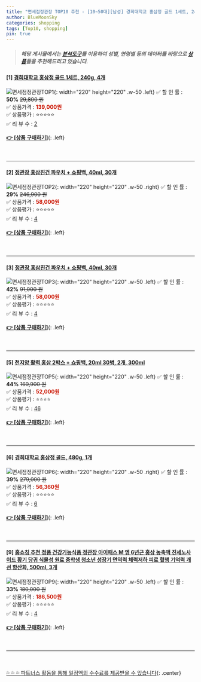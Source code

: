 ```yaml
---
title: "면세점정관장 TOP10 추천 - [10~50대][남성] 경희대학교 홍삼정 골드 1세트, 240g, 4개"
author: BlueMoonSky
categories: shopping
tags: [Top10, shopping]
pin: true
---
```


> ##### 해당 게시물에서는 [**분석도구**](https://itemscout.io/)를 이용하여 **성별**, **연령별** 등의 데이터를 바탕으로 [**상품**](https://link.coupang.com/a/baae76)들을 추천해드리고 있습니다.

#### [1] [경희대학교 홍삼정 골드 1세트, 240g, 4개](https://link.coupang.com/re/AFFSDP?lptag=AF5964186&subid=bluemoonsky6999&pageKey=1515364409&traceid=V0-153&itemId=2588630182&vendorItemId=85351745818)
![면세점정관장TOP1](https://thumbnail7.coupangcdn.com/thumbnails/remote/230x230ex/image/operator/2588630182/a87781c2-167a-6a03-b8ef-62ebd9c2adfd.jpg){: width="220" height="220" .w-50 .left}
✅ 할 인 률 : **50%** ~~<del class="base-price"> 29,800  </del>원~~<br>
✅ 상품가격 : <span style="color:#cb1400"> **139,000원** </span><br>
✅ 상품평가 : ⭐⭐⭐⭐⭐<br>
✅ 리 뷰 수 : [2](https://link.coupang.com/re/AFFSDP?lptag=AF5964186&subid=bluemoonsky6999&pageKey=1515364409&traceid=V0-153&itemId=2588630182&vendorItemId=85351745818)<br>
<br>
[**👉  [상품 구매하기]**](https://link.coupang.com/re/AFFSDP?lptag=AF5964186&subid=bluemoonsky6999&pageKey=1515364409&traceid=V0-153&itemId=2588630182&vendorItemId=85351745818){: .left}
<br>
<br>
<br>

***

#### [2] [정관장 홍삼진건 파우치 + 쇼핑백, 40ml, 30개](https://link.coupang.com/re/AFFSDP?lptag=AF5964186&subid=bluemoonsky6999&pageKey=2305642403&traceid=V0-153&itemId=3974014961&vendorItemId=71958354496)
![면세점정관장TOP2](https://thumbnail9.coupangcdn.com/thumbnails/remote/230x230ex/image/retail/images/751376198169475-5fa582b3-c1d1-4287-ba53-6bb04a503413.jpg){: width="220" height="220" .w-50 .right}
✅ 할 인 률 : **29%** ~~<del class="base-price"> 246,900  </del>원~~<br>
✅ 상품가격 : <span style="color:#cb1400"> **58,000원** </span><br>
✅ 상품평가 : ⭐⭐⭐⭐⭐<br>
✅ 리 뷰 수 : [4](https://link.coupang.com/re/AFFSDP?lptag=AF5964186&subid=bluemoonsky6999&pageKey=2305642403&traceid=V0-153&itemId=3974014961&vendorItemId=71958354496)<br>
<br>
[**👉  [상품 구매하기]**](https://link.coupang.com/re/AFFSDP?lptag=AF5964186&subid=bluemoonsky6999&pageKey=2305642403&traceid=V0-153&itemId=3974014961&vendorItemId=71958354496){: .left}
<br>
<br>
<br>

***

#### [3] [정관장 홍삼진건 파우치 + 쇼핑백, 40ml, 30개](https://link.coupang.com/re/AFFSDP?lptag=AF5964186&subid=bluemoonsky6999&pageKey=2128552088&traceid=V0-153&itemId=3612757646&vendorItemId=71598400845)
![면세점정관장TOP3](https://thumbnail9.coupangcdn.com/thumbnails/remote/230x230ex/image/retail/images/751376198169475-5fa582b3-c1d1-4287-ba53-6bb04a503413.jpg){: width="220" height="220" .w-50 .left}
✅ 할 인 률 : **42%** ~~<del class="base-price"> 91,000  </del>원~~<br>
✅ 상품가격 : <span style="color:#cb1400"> **58,000원** </span><br>
✅ 상품평가 : ⭐⭐⭐⭐⭐<br>
✅ 리 뷰 수 : [4](https://link.coupang.com/re/AFFSDP?lptag=AF5964186&subid=bluemoonsky6999&pageKey=2128552088&traceid=V0-153&itemId=3612757646&vendorItemId=71598400845)<br>
<br>
[**👉  [상품 구매하기]**](https://link.coupang.com/re/AFFSDP?lptag=AF5964186&subid=bluemoonsky6999&pageKey=2128552088&traceid=V0-153&itemId=3612757646&vendorItemId=71598400845){: .left}
<br>
<br>
<br>

***

#### [5] [천지양 활력 홍삼 2박스 + 쇼핑백, 20ml 30병, 2개, 300ml](https://link.coupang.com/re/AFFSDP?lptag=AF5964186&subid=bluemoonsky6999&pageKey=7489841039&traceid=V0-153&itemId=19583246081&vendorItemId=73037084758)
![면세점정관장TOP5](https://thumbnail7.coupangcdn.com/thumbnails/remote/230x230ex/image/vendor_inventory/3239/cadbeb9385c68582788966b9cc470bd0748b5b791097f21ec0b94a830d9c.jpg){: width="220" height="220" .w-50 .left}
✅ 할 인 률 : **44%** ~~<del class="base-price"> 169,900  </del>원~~<br>
✅ 상품가격 : <span style="color:#cb1400"> **52,000원** </span><br>
✅ 상품평가 : ⭐⭐⭐⭐<br>
✅ 리 뷰 수 : [46](https://link.coupang.com/re/AFFSDP?lptag=AF5964186&subid=bluemoonsky6999&pageKey=7489841039&traceid=V0-153&itemId=19583246081&vendorItemId=73037084758)<br>
<br>
[**👉  [상품 구매하기]**](https://link.coupang.com/re/AFFSDP?lptag=AF5964186&subid=bluemoonsky6999&pageKey=7489841039&traceid=V0-153&itemId=19583246081&vendorItemId=73037084758){: .left}
<br>
<br>
<br>

***

#### [6] [경희대학교 홍삼정 골드, 480g, 1개](https://link.coupang.com/re/AFFSDP?lptag=AF5964186&subid=bluemoonsky6999&pageKey=1515364409&traceid=V0-153&itemId=2600935198&vendorItemId=74544210340)
![면세점정관장TOP6](https://thumbnail6.coupangcdn.com/thumbnails/remote/230x230ex/image/vendor_inventory/7eda/5ee311a8ffcabe93182dac74592c194ae5fb6af21b7067cc1135cccf915b.jpg){: width="220" height="220" .w-50 .right}
✅ 할 인 률 : **39%** ~~<del class="base-price"> 279,000  </del>원~~<br>
✅ 상품가격 : <span style="color:#cb1400"> **56,360원** </span><br>
✅ 상품평가 : ⭐⭐⭐⭐⭐<br>
✅ 리 뷰 수 : [6](https://link.coupang.com/re/AFFSDP?lptag=AF5964186&subid=bluemoonsky6999&pageKey=1515364409&traceid=V0-153&itemId=2600935198&vendorItemId=74544210340)<br>
<br>
[**👉  [상품 구매하기]**](https://link.coupang.com/re/AFFSDP?lptag=AF5964186&subid=bluemoonsky6999&pageKey=1515364409&traceid=V0-153&itemId=2600935198&vendorItemId=74544210340){: .left}
<br>
<br>
<br>

***

#### [9] [홈쇼칭 추천 정품 건강기능식품 정관장 아이패스 M 엠 6년근 홍삼 농축액 진세노사이드 황기 당귀 식물성 원료 중학생 청소년 성장기 면역력 체력저하 피로 혈행 기억력 개선 항산화, 500ml, 3개](https://link.coupang.com/re/AFFSDP?lptag=AF5964186&subid=bluemoonsky6999&pageKey=7023497229&traceid=V0-153&itemId=19776465722&vendorItemId=86879424254)
![면세점정관장TOP9](https://thumbnail6.coupangcdn.com/thumbnails/remote/230x230ex/image/vendor_inventory/957c/b6188eaffb1e3aab9e0fdd149bb2e3a9851f3515b58da74a7153c5645f03.jpg){: width="220" height="220" .w-50 .left}
✅ 할 인 률 : **33%** ~~<del class="base-price"> 180,000  </del>원~~<br>
✅ 상품가격 : <span style="color:#cb1400"> **186,500원** </span><br>
✅ 상품평가 : ⭐⭐⭐⭐⭐<br>
✅ 리 뷰 수 : [4](https://link.coupang.com/re/AFFSDP?lptag=AF5964186&subid=bluemoonsky6999&pageKey=7023497229&traceid=V0-153&itemId=19776465722&vendorItemId=86879424254)<br>
<br>
[**👉  [상품 구매하기]**](https://link.coupang.com/re/AFFSDP?lptag=AF5964186&subid=bluemoonsky6999&pageKey=7023497229&traceid=V0-153&itemId=19776465722&vendorItemId=86879424254){: .left}
<br>
<br>
<br>

***
<br><br>[💦 💦 💦 파트너스 활동을 통해 일정액의 수수료를 제공받을 수 있습니다](https://link.coupang.com/a/baae76){: .center}